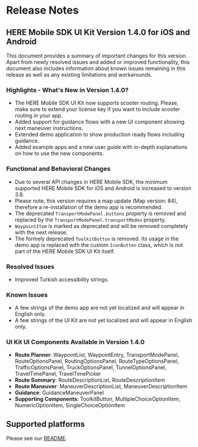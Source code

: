 # Release Notes
## HERE Mobile SDK UI Kit Version 1.4.0 for iOS and Android
This document provides a summary of important changes for this version. Apart from newly resolved issues and added or improved functionality, this document also includes information about known issues remaining in this release as well as any existing limitations and workarounds.

### Highlights - What's New in Version 1.4.0?
- The HERE Mobile SDK UI Kit now supports scooter routing. Please, make sure to extend your license key if you want to include scooter routing in your app.
- Added support for guidance flows with a new UI component showing next maneuver instructions.
- Extended demo application to show production ready flows including guidance.
- Added example apps and a new user guide with in-depth explanations on how to use the new components.

### Functional and Behavioral Changes
- Due to several API changes in HERE Mobile SDK, the minimum supported HERE Mobile SDK for iOS and Android is increased to version 3.8.
- Please note, this version requires a map update (Map version: 84), therefore a re-installation of the demo app is recommended.
- The deprecated `TransportModePanel.buttons` property is removed and replaced by the `TransportModePanel.transportModes` property.
- `WaypointItem` is marked as deprecated and will be removed completely with the next release.
- The formely deprecated `ToolkitButton` is removed. Its usage in the demo app is replaced with the custom `IconButton` class, which is not part of the HERE Mobile SDK UI Kit itself.

### Resolved Issues
- Improved Turkish accessibility strings.

### Known Issues
- A few strings of the demo app are not yet localized and will appear in English only.
- A few strings of the UI Kit are not yet localized and will appear in English only.

### UI Kit UI Components Available in Version 1.4.0
- **Route Planner**: WaypointList, WaypointEntry, TransportModePanel, RouteOptionsPanel, RoutingOptionsPanel, RouteTypeOptionsPanel, TrafficOptionsPanel, TruckOptionsPanel, TunnelOptionsPanel, TravelTimePanel, TravelTimePicker
- **Route Summary**: RouteDescriptionList, RouteDescriptionItem
- **Route Maneuver**: ManeuverDescriptionList, ManeuverDescriptionItem
- **Guidance**: GuidanceManeuverPanel
- **Supporting Components**: ToolkitButton, MultipleChoiceOptionItem, NumericOptionItem, SingleChoiceOptionItem

## Supported platforms
Please see our [README](README.md).
